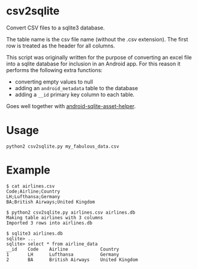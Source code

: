 # csv2sqlite
Convert CSV files to a sqlite3 database.

The table name is the csv file name (without the .csv extension). The first row is treated as the header for all columns.

This script was originally written for the purpose of converting an excel file into a sqlite database for inclusion in an Android app. For this reason it performs the following extra functions:
* converting empty values to null
* adding an `android_metadata` table to the database 
* adding a `__id` primary key column to each table.

Goes well together with [android-sqlite-asset-helper](https://github.com/jgilfelt/android-sqlite-asset-helper).

# Usage
    python2 csv2sqlite.py my_fabulous_data.csv
    
# Example
    $ cat airlines.csv
    Code;Airline;Country
    LH;Lufthansa;Germany
    BA;British Airways;United Kingdom
    
    $ python2 csv2sqlite.py airlines.csv airlines.db
    Making table airlines with 3 columns
    Imported 3 rows into airlines.db
    
    $ sqlite3 airlines.db
    sqlite> ...
    sqlite> select * from airline_data
    __id    Code    Airline            Country
    1       LH      Lufthansa          Germany
    2       BA      British Airways    United Kingdom


